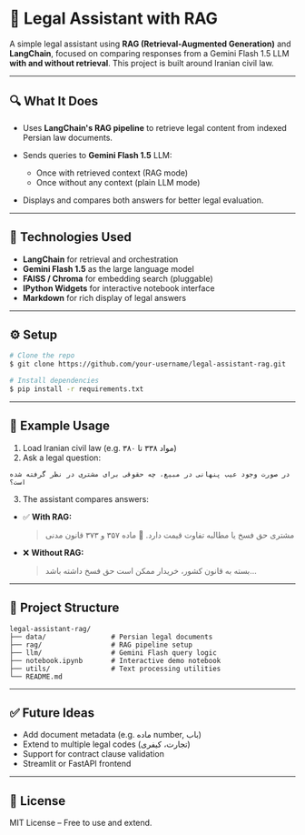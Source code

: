 # 🤖 Legal Assistant with RAG

A simple legal assistant using **RAG (Retrieval-Augmented Generation)** and **LangChain**, focused on comparing responses from a Gemini Flash 1.5 LLM **with and without retrieval**. This project is built around Iranian civil law.

---

## 🔍 What It Does

* Uses **LangChain's RAG pipeline** to retrieve legal content from indexed Persian law documents.
* Sends queries to **Gemini Flash 1.5** LLM:

  * Once with retrieved context (RAG mode)
  * Once without any context (plain LLM mode)
* Displays and compares both answers for better legal evaluation.

---

## 🧠 Technologies Used

* **LangChain** for retrieval and orchestration
* **Gemini Flash 1.5** as the large language model
* **FAISS / Chroma** for embedding search (pluggable)
* **IPython Widgets** for interactive notebook interface
* **Markdown** for rich display of legal answers

---

## ⚙️ Setup

```bash
# Clone the repo
$ git clone https://github.com/your-username/legal-assistant-rag.git

# Install dependencies
$ pip install -r requirements.txt
```

---

## 🧪 Example Usage

1. Load Iranian civil law (e.g. مواد ۳۳۸ تا ۳۸۰)
2. Ask a legal question:

```text
در صورت وجود عیب پنهانی در مبیع، چه حقوقی برای مشتری در نظر گرفته شده است؟
```

3. The assistant compares answers:

* ✅ **With RAG:**

  > مشتری حق فسخ یا مطالبه تفاوت قیمت دارد.
  > 📌 ماده ۳۵۷ و ۳۷۳ قانون مدنی

* ❌ **Without RAG:**

  > بسته به قانون کشور، خریدار ممکن است حق فسخ داشته باشد...

---

## 📁 Project Structure

```
legal-assistant-rag/
├── data/                # Persian legal documents
├── rag/                 # RAG pipeline setup
├── llm/                 # Gemini Flash query logic
├── notebook.ipynb       # Interactive demo notebook
├── utils/               # Text processing utilities
└── README.md
```

---

## ✅ Future Ideas

* Add document metadata (e.g. ماده number, باب)
* Extend to multiple legal codes (تجارت، کیفری)
* Support for contract clause validation
* Streamlit or FastAPI frontend

---



## 📜 License

MIT License – Free to use and extend.
